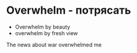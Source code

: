 # Overwhelm - потрясать




- Overwhelm by beauty
- overwhelm by fresh view

The news about war overwhelmed me